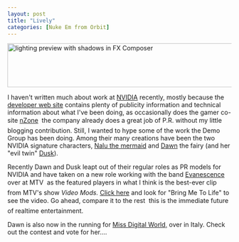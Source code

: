 ```yaml
---
layout: post
title: "Lively"
categories: [Nuke Em from Orbit]
---
```

<img src="/pix2004/lively.jpg" width=807 height=99 border=0 title="lighting preview with shadows in FX Composer">

I haven't written much about work at <a href="http://www.nvidia.com/" target="nv">NVIDIA</a> recently, mostly because the <a href="http://developer.nvidia.com/" target="nv">developer web site</a> contains plenty of publicity information and technical information about what I've been doing, as occasionally does the gamer co-site <a href="http://www.nzone.com/" target="nv">nZone</a> &#151; the company already does a great job of P.R. without my little blogging contribution. Still, I wanted to hype some of the work the Demo Group has been doing. Among their many creations have been the two NVIDIA signature characters, <a href="http://www.nzone.com/object/nzone_nalu_downloads.html" target="nv">Nalu the mermaid</a> and <a href="http://www.nzone.com/object/nzone_dawndemo_home.html" target="nv">Dawn</a> the fairy (and her "evil twin" <a href="http://www.nzone.com/object/nzone_duskdemo_home.html" target="nv">Dusk</a>).

<!--more-->
Recently Dawn and Dusk leapt out of their regular roles as PR models for NVIDIA and have taken on a new role working with the band <a href="http://www.mtv.com/bands/az/evanescence/artist.jhtml" target="nv">Evanescence</a> over at MTV &#151; as the featured players in what I think is the best-ever clip from MTV's show <i>Video Mods.</i> <a href="http://www.mtv.com/onair/dyn/video_mods/videos.jhtml" target="nv">Click here</a> and look for "Bring Me To Life" to see the video. Go ahead, compare it to the rest &#151; this is the immediate future of realtime entertainment.

Dawn is also now in the running for <a href="http://www.missdigitalworld.com/MDWContest/showpage/24?modelnr=178" target="nv">Miss Digital World,</a> over in Italy. Check out the contest and vote for her....

